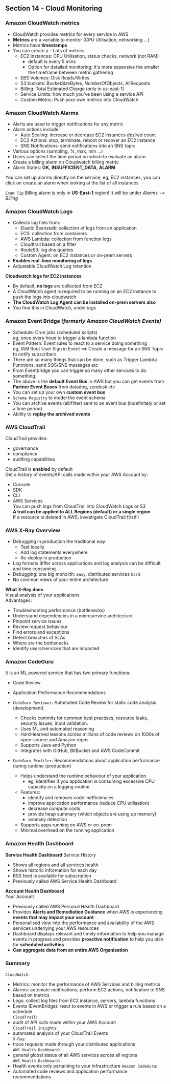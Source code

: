 ## Section 14 - Cloud Monitoring  

### Amazon CloudWatch metrics  
- CloudWatch provides metrics for every service in AWS  
- **Metrics** are a variable to monitor (CPU Utilisation, networking ...)  
- Metrics have **timestamps**  
- You can create a - Lots of metrics  
  - EC2 Instances: CPU Utilisation, status checks, network (not RAM)  
    - default is every 5 mins  
    - Option for detailed monitoring: It's more expensive the smaller the timeframe between metric gathering  
  - EBS Volumes: Disk Reads/Writes  
  - S3 buckets: BucketSizeBytes, NumberOfObjects, AllRequests  
  - Billing: Total Estimated Charge (only in us-east-1)  
  - Service Limits: how much you've been using a service API  
  - Custom Metric: Push your own metrics into CloudWatch  

### Amazon CloudWatch Alarms   
- Alerts are used to trigger notifications for any metric  
- Alarm actions include:  
  - Auto Scaling: increase or decrease EC2 instances _desired_ count  
  - EC2 Actions: stop, terminate, reboot or recover an EC2 instance  
  - SNS Notifications: send notifications into an SNS topic  
- Various options (sampling, %, max, min ...)  
- Users can select the time period on which to evaluate an alarm  
- Create a billing alarm on Cloudwatch billing metric  
- Alarm States: **OK**, **INSUFFICIENT_DATA**, **ALARM**  

You can set up alarms directly on the service, eg, EC2 instances, you can click on create an alarm when looking at the list of all instances  

`Exam Tip` Billing alarm is only in **US-East-1** region! It will be under _Alarms --> Billing_  

### Amazon CloudWatch Logs  
- Collects log files from:  
  - Elastic Beanstalk: collection of logs from an application  
  - ECS: collection from containers  
  - AWS Lambda: collection from function logs  
  - Cloudtrail based on a filter  
  - Route53: log dns queries  
  - Custom Agent: on EC2 instances or on-prem servers  
- **Enables real-time monitoring of logs**  
- Adjustable CloudWatch Log retention  

**Cloudwatch logs for EC2 instances**  
- By default, **no logs** are collected from EC2  
- A CloudWatch agent is required to be running on an EC2 instance to push the logs into cloudwatch  
- **The CloudWatch Log Agent can be installed on-prem servers also**  
- You find this in CloudWatch, under _logs_  

### Amazon Event Bridge _(formerly Amazon CloudWatch Events)_   
- Schedule: Cron jobs (scheduled scripts)  
  eg, once every houe to trigger a lambda function  
- Event Pattern: Event rules to react to a service doing something  
  eg, IAM Root User Sign in Event ==> Create a message for an SNS Topic to notify subscribers  
- There are so many things that can be done, such as Trigger Lambda Functions, send SQS/SNS messages etc  
- From Eventbridge you can trigger so many other services to do something.  
- The above is the **default Event Bus** in AWS but you can get events from **Partner Event Buses** from datadog, zendesk etc
- You can set up your own **custom event bus**  
- `Schema Registry` to model the event schema  
- You can archive events (all/filter) sent to an event bus (indefinitely or set a time period)  
- Ability to **replay the archived events**  

### AWS CloudTrail  
CloudTrail provides:  
  - governance  
  - compliance  
  - auditing capabilities  

CloudTrail is **enabled** by default  
Get a history of events/API calls made within your AWS Account by:  
  - Console  
  - SDK  
  - CLI  
  - AWS Services  
You can push logs from CloudTrail into CloudWatch Logs or S3    
**A trail can be applied to ALL Regions (default) or a single region**  
If a resource is deleted in AWS, investigate CloudTrail first!!!  

### AWS X-Ray Overview  
- Debugging in production the traditional way:  
  - Test locally
  - Add log statements everywhere  
  - Re-deploy in production  
- Log formats differ across applications and log analysis can be difficult and time consuming  
- Debugging: one big monolith: `easy`, distributed services `hard`  
- No common views of your entire architecture  

**What X-Ray does**  
Visual analysis of your applications  
Advantages:  
  - Troubleshooting performance (bottlenecks)  
  - Understand dependencies in a microservice architecture  
  - Pinpoint service issues  
  - Review request behaviour  
  - Find errors and exceptions  
  - Detect breaches of SLAs  
  - Where are the bottlenecks  
  - identify users/services that are impacted  

### Amazon CodeGuru  
It is an ML powered service that has two primary functions:  
  - Code Review  
  - Application Performance Recommendations  

- `CodeGuru Reviewer`: Automated Code Review for static code analysis (development)  
  - Checks commits for common best practises, resource leaks, security issues, input validation.
  - Uses ML and automated reasoning  
  - Hard-learned lessons across millions of code reviews on 1000s of open-source and Amazon repos  
  - Supports Java and Python  
  - Integrates with GitHub, BitBucket and AWS CodeCommit  
- `CodeGuru Profiler`: Recommendations about application performance during runtime (production)  
  - Helps understand the runtime behaviour of your application  
    - eg, identifies if you application is consuming excessive CPU capacity on a logging routine  
  - Features:  
    - identify and removes code inefficiencies  
    - improve application performance (reduce CPU utilisation)  
    - decrease compute costs  
    - provide heap summary (which objects are using up memory)  
    - anomaly detection  
  - Supports apps running on AWS or on-prem  
  - Minimal overhead on the running application  

### Amazon Health Dashboard  
**Service Health Dashboard** 
Service History  
  - Shows all regions and all services health  
  - Shows historic information for each day  
  - RSS feed is available for subscription  
  - Previously called AWS Service Health Dashboard  

**Account Health Dashboard**  
Your Account  
  - Previously called AWS Personal Health Dashboard  
  - Provides **Alerts and Remediation Guidance** when AWS is experiencing **events that may impact your account**  
  - Personalised view into the performance and availability of the AWS services underlying your AWS resources  
  - Dashboard displays relevant and timely information to help you manage events in progress and provides **proactive notification** to help you plan for **scheduled activities**  
  - **Can aggregate data from an entire AWS Organisation**  

### Summary  
`CloudWatch`:  
  - Metrics: monitor the performance of AWS Services and billing metrics  
  - Alarms: automate notifications, perform EC2 actions, notification to SNS based on metrics  
  - Logs: collect log files from EC2 instance, servers, lambda functions  
  - Events (EventBridge): react to events in AWS or trigger a rule based on a schedule  
`CloudTrail`: 
  - audit of API calls made within your AWS Account  
`CloudTrail Insights`:  
  - automated analysis of your CloudTrail Events  
`X-Ray`:  
  - trace requests made through your distributed applications  
`AWS Health Dashboard`:  
  - general global status of all AWS services across all regions  
`AWS Health Dashboard`:  
  - Health events only pertaining to your infrastructure
`Amazon CodeGuru`:  
  - Automated code reviews and application performance recommendations  
